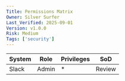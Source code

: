 ```yaml
---
Title: Permissions Matrix
Owner: Silver Surfer
Last_Verified: 2025-09-01
Version: v1.0.0
Risk: Medium
Tags: ['security']
---
```

| System | Role | Privileges | SoD |
|---|---|---|---|
| Slack | Admin | * | Review |
